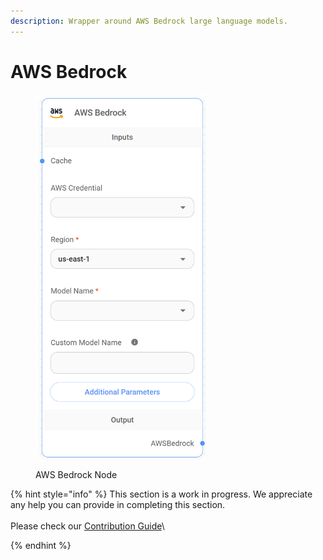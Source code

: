 ```yaml
---
description: Wrapper around AWS Bedrock large language models.
---
```


# AWS Bedrock

<figure><img src="../../../.gitbook/assets/image (2).png" alt="" width="275"><figcaption><p>AWS Bedrock Node</p></figcaption></figure>



{% hint style="info" %}
This section is a work in progress. We appreciate any help you can provide in completing this section.\
\
Please check our [Contribution Guide](../../../CONTRIBUTING.md)\

{% endhint %}
